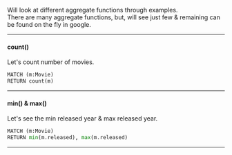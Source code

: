 Will look at different aggregate functions through examples.</br>
There are many aggregate functions, but, will see just few & remaining can be found on the fly in google.

------------------------------------------------
#### count()
Let's count number of movies.
```python
MATCH (m:Movie)
RETURN count(m)
```
------------------------------------------------
#### min() & max()
Let's see the min released year & max released year.
```python
MATCH (m:Movie)
RETURN min(m.released), max(m.released)
```
------------------------------------------------
